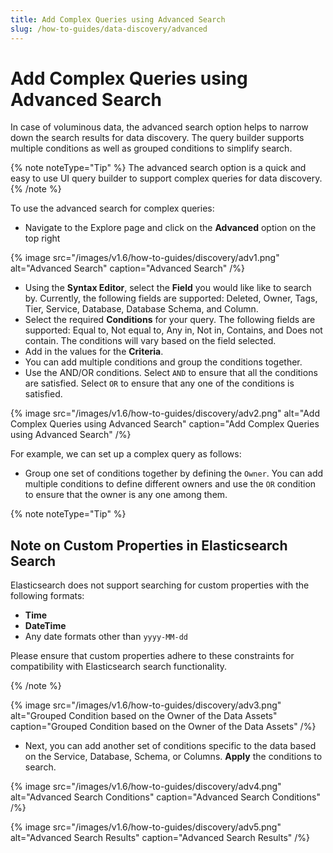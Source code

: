 ```yaml
---
title: Add Complex Queries using Advanced Search
slug: /how-to-guides/data-discovery/advanced
---
```


# Add Complex Queries using Advanced Search

In case of voluminous data, the advanced search option helps to narrow down the search results for data discovery. The query builder supports multiple conditions as well as grouped conditions to simplify search.

{% note noteType="Tip" %} The advanced search option is a quick and easy to use UI query builder to support complex queries for data discovery. {% /note %}

To use the advanced search for complex queries:
- Navigate to the Explore page and click on the **Advanced** option on the top right

{% image
src="/images/v1.6/how-to-guides/discovery/adv1.png"
alt="Advanced Search"
caption="Advanced Search"
/%}

- Using the **Syntax Editor**, select the **Field** you would like like to search by. Currently, the following fields are supported: Deleted, Owner, Tags, Tier, Service, Database, Database Schema, and Column.
- Select the required **Conditions** for your query. The following fields are supported: Equal to, Not equal to, Any in, Not in, Contains, and Does not contain. The conditions will vary based on the field selected.
- Add in the values for the **Criteria**.
- You can add multiple conditions and group the conditions together.
- Use the AND/OR conditions. Select `AND` to ensure that all the conditions are satisfied. Select `OR` to ensure that any one of the conditions is satisfied.

{% image
src="/images/v1.6/how-to-guides/discovery/adv2.png"
alt="Add Complex Queries using Advanced Search"
caption="Add Complex Queries using Advanced Search"
/%}

For example, we can set up a complex query as follows:
- Group one set of conditions together by defining the `Owner`. You can add multiple conditions to define different owners and use the `OR` condition to ensure that the owner is any one among them.

{% note noteType="Tip" %} 
## Note on Custom Properties in Elasticsearch Search

Elasticsearch does not support searching for custom properties with the following formats: 

- **Time**
- **DateTime**
- Any date formats other than `yyyy-MM-dd`

Please ensure that custom properties adhere to these constraints for compatibility with Elasticsearch search functionality.

{% /note %}

{% image
src="/images/v1.6/how-to-guides/discovery/adv3.png"
alt="Grouped Condition based on the Owner of the Data Assets"
caption="Grouped Condition based on the Owner of the Data Assets"
/%}

- Next, you can add another set of conditions specific to the data based on the Service, Database, Schema, or Columns. **Apply** the conditions to search.

{% image
src="/images/v1.6/how-to-guides/discovery/adv4.png"
alt="Advanced Search Conditions"
caption="Advanced Search Conditions"
/%}

{% image
src="/images/v1.6/how-to-guides/discovery/adv5.png"
alt="Advanced Search Results"
caption="Advanced Search Results"
/%}